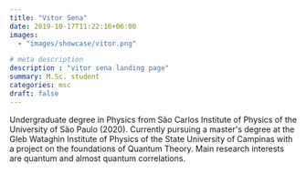 ```yaml
---
title: "Vitor Sena"
date: 2019-10-17T11:22:16+06:00
images: 
  - "images/showcase/vitor.png"

# meta description
description : "vitor sena landing page"
summary: M.Sc. student
categories: msc
draft: false
---
```

Undergraduate degree in Physics from São Carlos Institute of Physics of the University of São Paulo (2020). Currently pursuing a master's degree at the Gleb Wataghin Institute of Physics of the State University of Campinas with a project on the foundations of Quantum Theory. Main research interests are quantum and almost quantum correlations.
